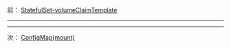 前： [StatefulSet-volumeClaimTemplate](StatefulSet-volumeClaimTemplate.md)  

---

---

次： [ConfigMap(mount)](ConfigMap-mount.md)  
